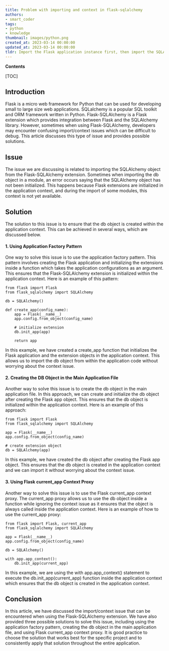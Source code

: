```yaml
---
title: Problem with importing and context in flask-sqlalchemy
authors:
- smart_coder
tags:
- python
- knowledge
thumbnail: images/python.png
created_at: 2023-03-14 00:00:00
updated_at: 2023-03-14 00:00:00
tldr: Import the Flask application instance first, then import the SQLAlchemy instance separately, to avoid circular referencing and context issues.
---
```


**Contents**

[TOC]

Introduction
------------
Flask is a micro web framework for Python that can be used for developing small to large size web applications. SQLalchemy is a popular SQL toolkit and ORM framework written in Python. Flask-SQLAlchemy is a Flask extension which provides integration between Flask and the SQLAlchemy library. However, sometimes when using Flask-SQLAlchemy, developers may encounter confusing import/context issues which can be difficult to debug. This article discusses this type of issue and provides possible solutions.

Issue
-----
The issue we are discussing is related to importing the SQLAlchemy object from the Flask-SQLAlchemy extension. Sometimes when importing the db object in a module, an error occurs saying that the SQLAlchemy object has not been initialized. This happens because Flask extensions are initialized in the application context, and during the import of some modules, this context is not yet available.

Solution
--------
The solution to this issue is to ensure that the db object is created within the application context. This can be achieved in several ways, which are discussed below.

#### 1. Using Application Factory Pattern

One way to solve this issue is to use the application factory pattern. This pattern involves creating the Flask application and initializing the extensions inside a function which takes the application configurations as an argument. This ensures that the Flask-SQLAlchemy extension is initialized within the application context. Here is an example of this pattern:

```
from flask import Flask
from flask_sqlalchemy import SQLAlchemy

db = SQLAlchemy()

def create_app(config_name):
    app = Flask(__name__)
    app.config.from_object(config_name)

    # initialize extension
    db.init_app(app)

    return app
```
In this example, we have created a create_app function that initializes the Flask application and the extension objects in the application context. This allows us to import the db object from within the application code without worrying about the context issue.

#### 2. Creating the DB Object in the Main Application File

Another way to solve this issue is to create the db object in the main application file. In this approach, we can create and initialize the db object after creating the Flask app object. This ensures that the db object is initialized within the application context. Here is an example of this approach:

```
from flask import Flask
from flask_sqlalchemy import SQLAlchemy

app = Flask(__name__)
app.config.from_object(config_name)

# create extension object
db = SQLAlchemy(app)
```
In this example, we have created the db object after creating the Flask app object. This ensures that the db object is created in the application context and we can import it without worrying about the context issue.

#### 3. Using Flask current_app Context Proxy

Another way to solve this issue is to use the Flask current_app context proxy. The current_app proxy allows us to use the db object inside a function while ignoring the context issue as it ensures that the object is always called inside the application context. Here is an example of how to use the current_app proxy:

```
from flask import Flask, current_app
from flask_sqlalchemy import SQLAlchemy

app = Flask(__name__)
app.config.from_object(config_name)

db = SQLAlchemy()

with app.app_context():
    db.init_app(current_app)
```
In this example, we are using the with app.app_context() statement to execute the db.init_app(current_app) function inside the application context which ensures that the db object is created in the application context.


Conclusion
----------
In this article, we have discussed the import/context issue that can be encountered when using the Flask-SQLAlchemy extension. We have also provided three possible solutions to solve this issue, including using the application factory pattern, creating the db object in the main application file, and using Flask current_app context proxy. It is good practice to choose the solution that works best for the specific project and to consistently apply that solution throughout the entire application.
